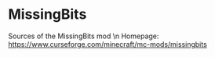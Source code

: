 # MissingBits
Sources of the MissingBits mod \n
Homepage: https://www.curseforge.com/minecraft/mc-mods/missingbits
